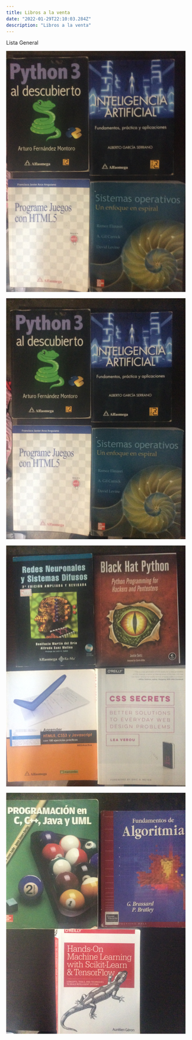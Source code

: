 ```yaml
---
title: Libros a la venta
date: "2022-01-29T22:10:03.284Z"
description: "Libros a la venta"
---
```


Lista General

![general1 2](./img/general1-2.png)

![general1](./img/general1.png)

![general2](./img/general2.png)

![general3](./img/general3.png)
